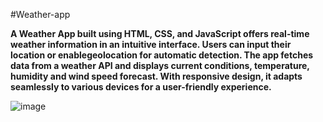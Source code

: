 #Weather-app

**A Weather App built using HTML, CSS, and JavaScript offers real-time weather information in an intuitive interface. Users can input their location or enablegeolocation for automatic detection. The app fetches data from a weather API and displays current conditions, temperature, humidity and wind speed forecast. With responsive design, it adapts seamlessly to various devices for a user-friendly experience.**

![image](https://github.com/Abhishekkumar9693/Weather-app/assets/93755111/81697465-52cb-4826-ba2e-2669e215bcdc)
